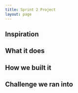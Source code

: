 ```yaml
---
title: Sprint 2 Project
layout: page
---
```


## Inspiration

## What it does

## How we built it

## Challenge we ran into
